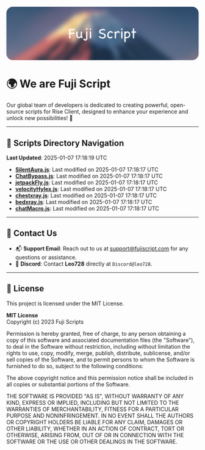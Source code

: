 ![Banner](.github/b.webp)

# 🌍 **We are Fuji Script**

Our global team of developers is dedicated to creating powerful, open-source scripts for Rise Client, designed to enhance your experience and unlock new possibilities! 🌟

---
<!-- SCRIPTS_NAVIGATION_START -->
## 📂 **Scripts Directory Navigation**

**Last Updated**: 2025-01-07 17:18:19 UTC

- **[SilentAura.js](scripts/SilentAura.js)**: Last modified on 2025-01-07 17:18:17 UTC
- **[ChatBypass.js](scripts/ChatBypass.js)**: Last modified on 2025-01-07 17:18:17 UTC
- **[jetpackFly.js](scripts/jetpackFly.js)**: Last modified on 2025-01-07 17:18:17 UTC
- **[velocityHylex.js](scripts/velocityHylex.js)**: Last modified on 2025-01-07 17:18:17 UTC
- **[chestxray.js](scripts/chestxray.js)**: Last modified on 2025-01-07 17:18:17 UTC
- **[bedxray.js](scripts/bedxray.js)**: Last modified on 2025-01-07 17:18:17 UTC
- **[chatMacro.js](scripts/chatMacro.js)**: Last modified on 2025-01-07 17:18:17 UTC

<!-- SCRIPTS_NAVIGATION_END -->

---

## 💬 **Contact Us**  
- 📬 **Support Email**: Reach out to us at [support@fujiscript.com](mailto:support@fujiscript.com) for any questions or assistance.  
- 💬 **Discord**: Contact **Leo728** directly at `Discord@leo728`.

---

## 📜 **License**

This project is licensed under the MIT License.  

**MIT License**  
Copyright (c) 2023 Fuji Scripts  

Permission is hereby granted, free of charge, to any person obtaining a copy of this software and associated documentation files (the "Software"), to deal in the Software without restriction, including without limitation the rights to use, copy, modify, merge, publish, distribute, sublicense, and/or sell copies of the Software, and to permit persons to whom the Software is furnished to do so, subject to the following conditions:  

The above copyright notice and this permission notice shall be included in all copies or substantial portions of the Software.  

THE SOFTWARE IS PROVIDED "AS IS", WITHOUT WARRANTY OF ANY KIND, EXPRESS OR IMPLIED, INCLUDING BUT NOT LIMITED TO THE WARRANTIES OF MERCHANTABILITY, FITNESS FOR A PARTICULAR PURPOSE AND NONINFRINGEMENT. IN NO EVENT SHALL THE AUTHORS OR COPYRIGHT HOLDERS BE LIABLE FOR ANY CLAIM, DAMAGES OR OTHER LIABILITY, WHETHER IN AN ACTION OF CONTRACT, TORT OR OTHERWISE, ARISING FROM, OUT OF OR IN CONNECTION WITH THE SOFTWARE OR THE USE OR OTHER DEALINGS IN THE SOFTWARE.  
